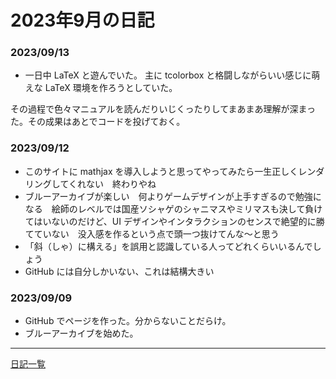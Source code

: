 # 2023年9月の日記

### 2023/09/13
* 一日中 LaTeX と遊んでいた。
主に tcolorbox と格闘しながらいい感じに萌えな LaTeX 環境を作ろうとしていた。

その過程で色々マニュアルを読んだりいじくったりしてまあまあ理解が深まった。その成果はあとでコードを投げておく。


### 2023/09/12
* このサイトに mathjax を導入しようと思ってやってみたら一生正しくレンダリングしてくれない　終わりやね
* ブルーアーカイブが楽しい　何よりゲームデザインが上手すぎるので勉強になる　絵師のレベルでは国産ソシャゲのシャニマスやミリマスも決して負けてはいないのだけど、UI デザインやインタラクションのセンスで絶望的に勝てていない　没入感を作るという点で頭一つ抜けてんな〜と思う
* 「斜（しゃ）に構える」を誤用と認識している人ってどれくらいいるんでしょう
* GitHub には自分しかいない、これは結構大きい

### 2023/09/09
* GitHub でページを作った。分からないことだらけ。
* ブルーアーカイブを始めた。

---
[日記一覧](index.md/)
